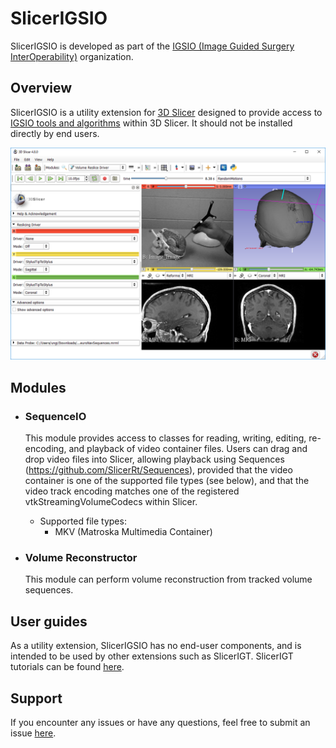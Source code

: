 # SlicerIGSIO

SlicerIGSIO is developed as part of the [IGSIO (Image Guided Surgery InterOperability)](http://igsio.github.io/) organization.

## Overview

SlicerIGSIO is a utility extension for [3D Slicer](http://slicer.org) designed to provide access to [IGSIO tools and algorithms](https://github.com/IGSIO/IGSIO)  within 3D Slicer. It should not be installed directly by end users.

![Screenshot of SlicerIGSIO extension](Images/SlicerIGSIOScreenshot1.png)

## Modules

- ### SequenceIO
  This module provides access to classes for reading, writing, editing, re-encoding, and playback of video container files.
  Users can drag and drop video files into Slicer, allowing playback using Sequences (https://github.com/SlicerRt/Sequences), provided that the video container is one of the supported file types (see below), and that the video track encoding matches one of the registered vtkStreamingVolumeCodecs within Slicer.

  - Supported file types:
    - MKV (Matroska Multimedia Container)
  
- ### Volume Reconstructor
  This module can perform volume reconstruction from tracked volume sequences.

## User guides

As a utility extension, SlicerIGSIO has no end-user components, and is intended to be used by other extensions such as SlicerIGT.
SlicerIGT tutorials can be found [here](http://www.slicerigt.org/wp/user-tutorial/).

## Support

If you encounter any issues or have any questions, feel free to submit an issue [here](https://github.com/IGSIO/SlicerIGSIO/issues/new).
